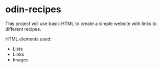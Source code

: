 # odin-recipes
This project will use basic HTML to create a simple website with links to different recipes. 

HTML elements used: 
- Lists
- Links
- Images